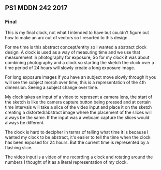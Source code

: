 ## PS1 MDDN 242 2017

### Final

This is my final clock, not what I intended to have but couldn't figure out how to make an arc out of vectors so I resorted to this design.

 For me time is this abstract concept/entity so I wanted a abstract clock design.
 A clock is used as a way of measuring time and we use that measurement in photography for exposure, So for my clock it was about combining photography and a clock so starting the sketch the clock over a time period of 24 hours will slowly create a long exposure image. 

 For long exposure images if you have an subject move slowly through it you will see the subject morph over time, this is a representation of the 4th dimension. Seeing a subject change over time.

 My clock takes an input of a video to represent a camera lens, the start of the sketch is like the camera capture button being pressed and at certain time intervals will take a slice of the video input and place it on the sketch creating a distorted/abstract image where the placement of the slices will always be the same. If the input was a webcam capture the slices would always be different.

 The clock is hard to decipher in terms of telling what time it is because I wanted my clock to be abstract, it's easier to tell the time when the clock has been exposed for 24 hours. But the current time is represented by a flashing slice.

 The video input is a video of me recording a clock and rotating around the numbers I thought of it as a literal representation of my clock.












